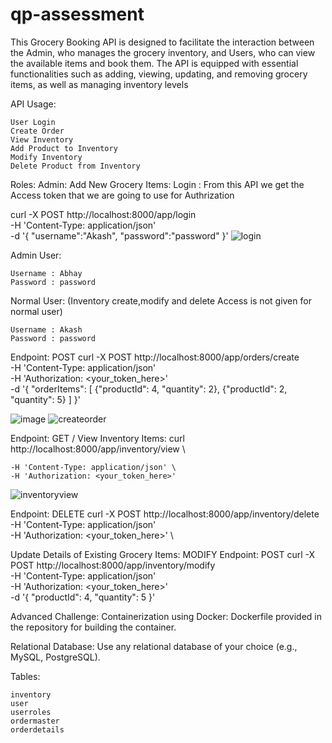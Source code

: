 # qp-assessment
This Grocery Booking API is designed to facilitate the interaction between the Admin, who manages the grocery inventory, and Users, who can view the available items and book them. The API is equipped with essential functionalities such as adding, viewing, updating, and removing grocery items, as well as managing inventory levels

API Usage:

    User Login
    Create Order
    View Inventory
    Add Product to Inventory
    Modify Inventory
    Delete Product from Inventory


Roles:
Admin:
Add New Grocery Items:
Login : From this API we get the Access token that we are going to use for Authrization

curl -X POST http://localhost:8000/app/login \
    -H 'Content-Type: application/json' \
    -d '{
    "username":"Akash",
    "password":"password"
}'
![login](https://github.com/abhay0440/qp-assessment/assets/52811391/5a644601-d869-4d40-889e-a786c4812e15)

Admin User:

    Username : Abhay
    Password : password
    
Normal User: (Inventory create,modify and delete Access is not given for normal user)

    Username : Akash
    Password : password


Endpoint: POST curl -X POST http://localhost:8000/app/orders/create \
    -H 'Content-Type: application/json' \
    -H 'Authorization: <your_token_here>' \
    -d '{
    "orderItems": [
        {"productId": 4, "quantity": 2},
        {"productId": 2, "quantity": 5}
    ]
}'

![image](https://github.com/abhay0440/qp-assessment/assets/52811391/87a7556f-cb0f-4652-9084-89b568f4b8e7)
![createorder](https://github.com/abhay0440/qp-assessment/assets/52811391/570a40c3-6c48-405e-be31-9e2554eaf78e)

Endpoint: GET /
View Inventory Items:
curl http://localhost:8000/app/inventory/view \

    -H 'Content-Type: application/json' \
    -H 'Authorization: <your_token_here>'

![inventoryview](https://github.com/abhay0440/qp-assessment/assets/52811391/4034d154-ca83-4a4f-aee6-a0993265836d)


Endpoint: DELETE
curl -X POST http://localhost:8000/app/inventory/delete \
    -H 'Content-Type: application/json' \
    -H 'Authorization: <your_token_here>' \


Update Details of Existing Grocery Items: MODIFY
Endpoint: POST
curl -X POST http://localhost:8000/app/inventory/modify \
    -H 'Content-Type: application/json' \
    -H 'Authorization: <your_token_here>' \
    -d '{ "productId": 4, "quantity": 5 }'


Advanced Challenge:
Containerization using Docker:
Dockerfile provided in the repository for building the container.

Relational Database:
Use any relational database of your choice (e.g., MySQL, PostgreSQL).

Tables:

    inventory
    user
    userroles
    ordermaster
    orderdetails
